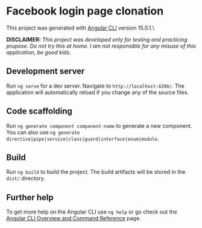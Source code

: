 # Facebook login page clonation

This project was generated with [Angular CLI](https://github.com/angular/angular-cli) version 15.0.1.\

__DISCLAIMER:__ *This project was developed only for testing and practicing prupose. Do not try this at home. I am not responsible for any misuse of this application, be good kids.*
## Development server

Run `ng serve` for a dev server. Navigate to `http://localhost:4200/`. The application will automatically reload if you change any of the source files.

## Code scaffolding

Run `ng generate component component-name` to generate a new component. You can also use `ng generate directive|pipe|service|class|guard|interface|enum|module`.

## Build

Run `ng build` to build the project. The build artifacts will be stored in the `dist/` directory.

## Further help

To get more help on the Angular CLI use `ng help` or go check out the [Angular CLI Overview and Command Reference](https://angular.io/cli) page.
